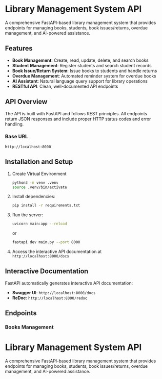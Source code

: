 # Library Management System API

A comprehensive FastAPI-based library management system that provides endpoints for managing books, students, book issues/returns, overdue management, and AI-powered assistance.

## Features

- **Book Management**: Create, read, update, delete, and search books
- **Student Management**: Register students and search student records
- **Book Issue/Return System**: Issue books to students and handle returns
- **Overdue Management**: Automated reminder system for overdue books
- **AI Assistant**: Natural language query support for library operations
- **RESTful API**: Clean, well-documented API endpoints

## API Overview

The API is built with FastAPI and follows REST principles. All endpoints return JSON responses and include proper HTTP status codes and error handling.

### Base URL

```
http://localhost:8000
```

## Installation and Setup

1. Create Virtual Environment

   ```bash
   python3 -m venv .venv
   source .venv/bin/activate
   ```

2. Install dependencies:

   ```bash
   pip install -r requirements.txt
   ```

3. Run the server:

   ```bash
   uvicorn main:app --reload
   ```

   or

   ```bash
   fastapi dev main.py --port 8000
   ```

4. Access the interactive API documentation at `http://localhost:8000/docs`

## Interactive Documentation

FastAPI automatically generates interactive API documentation:

- **Swagger UI**: `http://localhost:8000/docs`
- **ReDoc**: `http://localhost:8000/redoc`

## Endpoints

### Books Management

# Library Management System API

A comprehensive FastAPI-based library management system that provides endpoints for managing books, students, book issues/returns, overdue management, and AI-powered assistance.

